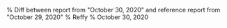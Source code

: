 % Diff between report from "October 30, 2020" and reference report from "October 29, 2020"
% Reffy
% October 30, 2020

